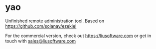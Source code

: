 # yao
Unfinished remote administration tool. Based on https://github.com/solanav/ezekiel

For the commercial version, check out https://liusoftware.com or get in touch with sales@liusoftware.com
